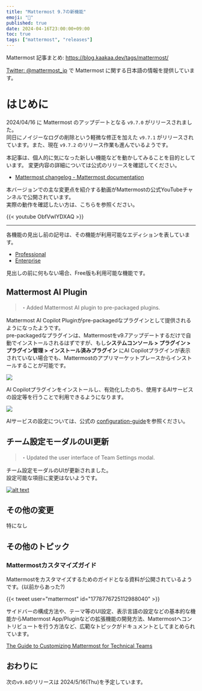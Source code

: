 ```yaml
---
title: "Mattermost 9.7の新機能"
emoji: "🎉"
published: true
date: 2024-04-16T23:00:00+09:00
toc: true
tags: ["mattermost", "releases"]
---
```


Mattermost 記事まとめ: https://blog.kaakaa.dev/tags/mattermost/

[Twitter: @mattermost_jp](https://twitter.com/mattermost_jp) で Mattermost に関する日本語の情報を提供しています。

# はじめに

2024/04/16 に Mattermost のアップデートとなる `v9.7.0` がリリースされました。  
同日にノイジーなログの削除という軽微な修正を加えた `v9.7.1` がリリースされています。また、現在 `v9.7.2` のリリース作業も進んでいるようです。

本記事は、個人的に気になった新しい機能などを動かしてみることを目的としています。
変更内容の詳細については公式のリリースを確認してください。

- [Mattermost changelog \- Mattermost documentation](https://docs.mattermost.com/deploy/mattermost-changelog.html#release-v9-7-feature-release)

本バージョンでの主な変更点を紹介する動画がMattermostの公式YouTubeチャンネルで公開されています。  
実際の動作を確認したい方は、こちらを参照ください。

{{< youtube ObfVwIYDXAQ >}}

---

各機能の見出し前の記号は、その機能が利用可能なエディションを表しています。

- [Professional](https://mattermost.com/pricing/)
- [Enterprise](https://mattermost.com/pricing/)

見出しの前に何もない場合、Free版も利用可能な機能です。


## Mattermost AI Plugin

> ・Added Mattermost AI plugin to pre-packaged plugins.

Mattermost AI Copilot Pluginがpre-packagedなプラグインとして提供されるようになったようです。  
pre-packagedなプラグインは、Mattermostをv9.7アップデートするだけで自動でインストールされるはずですが、もし**システムコンソール > プラグイン > プラグイン管理 > インストール済みプラグイン** にAI Copilotプラグインが表示されていない場合でも、Mattermostのアプリマーケットプレースからインストールすることが可能です。

[![](https://blog.kaakaa.dev/images/posts/mattermost/releases-9.7/ai-copilot-marketplace.png)](https://blog.kaakaa.dev/images/posts/mattermost/releases-9.7/ai-copilot-marketplace.png)

AI Copilotプラグインをインストールし、有効化したのち、使用するAIサービスの設定等を行うことで利用できるようになります。

[![](https://blog.kaakaa.dev/images/posts/mattermost/releases-9.7/ai-copilot-setting.png)](https://blog.kaakaa.dev/images/posts/mattermost/releases-9.7/ai-copilot-setting.png)

AIサービスの設定については、公式の [configuration-guide](https://github.com/mattermost/mattermost-plugin-ai/blob/master/docs/configuration-guide.md)を参照ください。

## チーム設定モーダルのUI更新

> ・Updated the user interface of Team Settings modal.

チーム設定モーダルのUIが更新されました。  
設定可能な項目に変更はないようです。

[![alt text](https://blog.kaakaa.dev/images/posts/mattermost/releases-9.7/team-setting.png)](https://blog.kaakaa.dev/images/posts/mattermost/releases-9.7/team-setting.png)

## その他の変更

特になし

## その他のトピック

### Mattermostカスタマイズガイド

Mattermostをカスタマイズするためのガイドとなる資料が公開されているようです。(以前からあった?)

{{< tweet user="mattermost" id="1778776725112988040" >}}

サイドバーの構成方法や、テーマ等のUI設定、表示言語の設定などの基本的な機能からMattermost App/Pluginなどの拡張機能の開発方法、Mattermostへコントリビュートを行う方法など、広範なトピックがドキュメントとしてまとめられています。

[The Guide to Customizing Mattermost for Technical Teams](https://mattermost.com/customizing-mattermost-for-technical-teams/#)

## おわりに
次の`v9.8`のリリースは 2024/5/16(Thu)を予定しています。  
